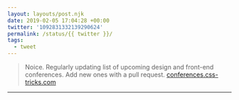 ```yaml
---
layout: layouts/post.njk
date: 2019-02-05 17:04:28 +00:00
twitter: '1092831332139290624'
permalink: /status/{{ twitter }}/
tags: 
  - tweet
---
```


> Noice. Regularly updating list of upcoming design and front-end conferences. Add new ones with a pull request. [conferences.css-tricks.com](https://conferences.css-tricks.com)

---
